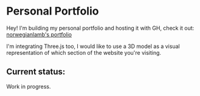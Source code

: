 # Personal Portfolio
Hey! I'm building my personal portfolio and hosting it with GH, check it out: [norwegianlamb's portfolio](https://norwegianlamb.github.io/)

I'm integrating Three.js too, I would like to use a 3D model as a visual representation of which section of the website you're visiting.

## Current status:
Work in progress.
